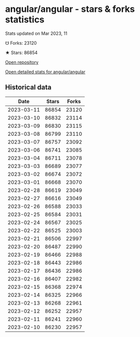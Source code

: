 # angular/angular - stars & forks statistics

Stats updated on Mar 2023, 11

☋ Forks: 23120

★ Stars: 86854

[Open repository](https://github.com/angular/angular)

[Open detailed stats for angular/angular](https://reviewgithub.com/rep/angular/angular)

## Historical data
| Date | Stars | Forks |
|------|-------|-------|
| 2023-03-11 | 86854 | 23120 | 
| 2023-03-10 | 86832 | 23114 | 
| 2023-03-09 | 86830 | 23115 | 
| 2023-03-08 | 86799 | 23110 | 
| 2023-03-07 | 86757 | 23092 | 
| 2023-03-06 | 86741 | 23085 | 
| 2023-03-04 | 86711 | 23078 | 
| 2023-03-03 | 86689 | 23077 | 
| 2023-03-02 | 86674 | 23072 | 
| 2023-03-01 | 86668 | 23070 | 
| 2023-02-28 | 86619 | 23049 | 
| 2023-02-27 | 86616 | 23049 | 
| 2023-02-26 | 86588 | 23033 | 
| 2023-02-25 | 86584 | 23031 | 
| 2023-02-24 | 86567 | 23025 | 
| 2023-02-22 | 86525 | 23003 | 
| 2023-02-21 | 86506 | 22997 | 
| 2023-02-20 | 86487 | 22990 | 
| 2023-02-19 | 86466 | 22988 | 
| 2023-02-18 | 86443 | 22986 | 
| 2023-02-17 | 86436 | 22986 | 
| 2023-02-16 | 86407 | 22982 | 
| 2023-02-15 | 86368 | 22974 | 
| 2023-02-14 | 86325 | 22966 | 
| 2023-02-13 | 86268 | 22961 | 
| 2023-02-12 | 86252 | 22957 | 
| 2023-02-11 | 86241 | 22960 | 
| 2023-02-10 | 86230 | 22957 | 

